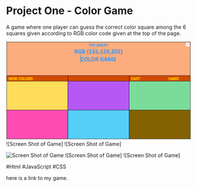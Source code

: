 # Project One - Color Game

A game where one player can guess the correct color square among the 6 squares given according to RGB color code given at the top of the page. 

<!-- Rules of the games-->


<!-- Screenshots of game go here -->

![Screen Shot of Game](./images/wireframe.png)
![Screen Shot of Game]
![Screen Shot of Game]

<!-- Screenshots of wireframe -->

![Screen Shot of Game](#)
![Screen Shot of Game]
![Screen Shot of Game]

<!-- Technologies used-->

#Html
#JavaScript
#CSS

<!-- Getting started -->

here is a link to my game. 

<!--Instructions-->



<!-- Next Steps -->




